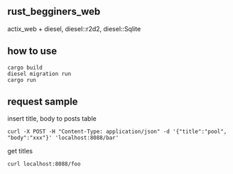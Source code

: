 ## rust_begginers_web
actix_web + diesel, diesel::r2d2, diesel::Sqlite

## how to use

```
cargo build
diesel migration run
cargo run
```

## request sample

insert title, body to posts table

```
curl -X POST -H "Content-Type: application/json" -d '{"title":"pool", "body":"xxx"}' 'localhost:8088/bar'
```

get titles

```
curl localhost:8088/foo 
```
